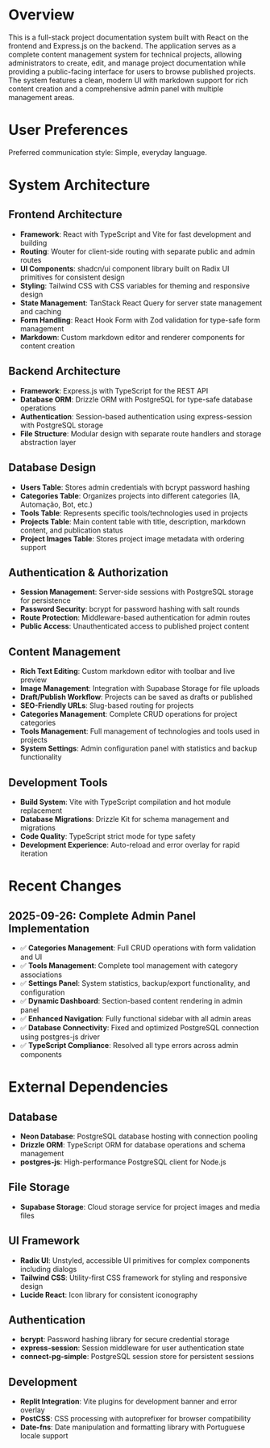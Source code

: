 # Overview

This is a full-stack project documentation system built with React on the frontend and Express.js on the backend. The application serves as a complete content management system for technical projects, allowing administrators to create, edit, and manage project documentation while providing a public-facing interface for users to browse published projects. The system features a clean, modern UI with markdown support for rich content creation and a comprehensive admin panel with multiple management areas.

# User Preferences

Preferred communication style: Simple, everyday language.

# System Architecture

## Frontend Architecture
- **Framework**: React with TypeScript and Vite for fast development and building
- **Routing**: Wouter for client-side routing with separate public and admin routes
- **UI Components**: shadcn/ui component library built on Radix UI primitives for consistent design
- **Styling**: Tailwind CSS with CSS variables for theming and responsive design
- **State Management**: TanStack React Query for server state management and caching
- **Form Handling**: React Hook Form with Zod validation for type-safe form management
- **Markdown**: Custom markdown editor and renderer components for content creation

## Backend Architecture
- **Framework**: Express.js with TypeScript for the REST API
- **Database ORM**: Drizzle ORM with PostgreSQL for type-safe database operations
- **Authentication**: Session-based authentication using express-session with PostgreSQL storage
- **File Structure**: Modular design with separate route handlers and storage abstraction layer

## Database Design
- **Users Table**: Stores admin credentials with bcrypt password hashing
- **Categories Table**: Organizes projects into different categories (IA, Automação, Bot, etc.)
- **Tools Table**: Represents specific tools/technologies used in projects
- **Projects Table**: Main content table with title, description, markdown content, and publication status
- **Project Images Table**: Stores project image metadata with ordering support

## Authentication & Authorization
- **Session Management**: Server-side sessions with PostgreSQL storage for persistence
- **Password Security**: bcrypt for password hashing with salt rounds
- **Route Protection**: Middleware-based authentication for admin routes
- **Public Access**: Unauthenticated access to published project content

## Content Management
- **Rich Text Editing**: Custom markdown editor with toolbar and live preview
- **Image Management**: Integration with Supabase Storage for file uploads
- **Draft/Publish Workflow**: Projects can be saved as drafts or published
- **SEO-Friendly URLs**: Slug-based routing for projects
- **Categories Management**: Complete CRUD operations for project categories
- **Tools Management**: Full management of technologies and tools used in projects
- **System Settings**: Admin configuration panel with statistics and backup functionality

## Development Tools
- **Build System**: Vite with TypeScript compilation and hot module replacement
- **Database Migrations**: Drizzle Kit for schema management and migrations
- **Code Quality**: TypeScript strict mode for type safety
- **Development Experience**: Auto-reload and error overlay for rapid iteration

# Recent Changes

## 2025-09-26: Complete Admin Panel Implementation
- ✅ **Categories Management**: Full CRUD operations with form validation and UI
- ✅ **Tools Management**: Complete tool management with category associations  
- ✅ **Settings Panel**: System statistics, backup/export functionality, and configuration
- ✅ **Dynamic Dashboard**: Section-based content rendering in admin panel
- ✅ **Enhanced Navigation**: Fully functional sidebar with all admin areas
- ✅ **Database Connectivity**: Fixed and optimized PostgreSQL connection using postgres-js driver
- ✅ **TypeScript Compliance**: Resolved all type errors across admin components

# External Dependencies

## Database
- **Neon Database**: PostgreSQL database hosting with connection pooling
- **Drizzle ORM**: TypeScript ORM for database operations and schema management
- **postgres-js**: High-performance PostgreSQL client for Node.js

## File Storage  
- **Supabase Storage**: Cloud storage service for project images and media files

## UI Framework
- **Radix UI**: Unstyled, accessible UI primitives for complex components including dialogs
- **Tailwind CSS**: Utility-first CSS framework for styling and responsive design
- **Lucide React**: Icon library for consistent iconography

## Authentication
- **bcrypt**: Password hashing library for secure credential storage
- **express-session**: Session middleware for user authentication state
- **connect-pg-simple**: PostgreSQL session store for persistent sessions

## Development
- **Replit Integration**: Vite plugins for development banner and error overlay
- **PostCSS**: CSS processing with autoprefixer for browser compatibility
- **Date-fns**: Date manipulation and formatting library with Portuguese locale support